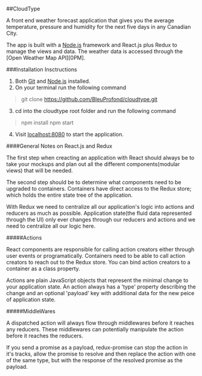 ##CloudType

A front end weather forecast application that gives you the average temperature, pressure and humidity for the next five days in any Canadian City. 

The app is built with a [Node.js][node] framework and React.js plus Redux to manage the views and data. The weather data is accessed through the [Open Weather Map API][0PM].

###Installation Insctructions

1. Both [Git][git] and [Node.js][node] installed.
2. On your terminal run the following command

> git clone https://github.com/BleuProfond/cloudtype.git
3. cd into the cloudtype root folder and run the following command

> npm install
> npm start
4. Visit [localhost:8080](localhost:8080) to start the application.

####General Notes on React.js and Redux

 The first step when creacting an application with React should always be to take your mockups and plan out all the different components(modular views) that will be needed.

 The second step should be to determine what components need to be upgraded to containers. Containers have direct access to the Redux store; which holds the entire state tree of the application.

 With Redux we need to centralize all our application's logic into actions and reducers as much as possible. Application state(the fluid data represented through the UI) only ever changes through our reducers and actions and we need to centralize all our logic here.

#####Actions 

 React components are responsible for calling action creators either through user events or programatically. Containers need to be able to call action creators to reach out to the Redux store. You can bind action creators to a container as a class property. 

 Actions are plain JavaScript objects that represent the minimal change to your application state. An action always has a 'type' property describing the change and an optional 'payload' key with additional data for the new peice of application state.

#####MiddleWares

 A dispatched action will always flow through middlewares before it reaches any reducers. These middlewares can potentially manipulate the action before it reaches the reducers. 

 If you send a promise as a payload, redux-promise can stop the action in it's tracks, allow the promise to resolve and then replace the action with one of the same type, but with the response of the resolved promise as the payload. 

[node]:(https://nodejs.org/en/)
[git]:(https://git-scm.com/book/en/v2/Getting-Started-Installing-Git)
[OPM]:(https://openweathermap.org)
